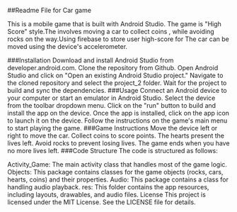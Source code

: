 ##Readme File for Car game

This is a mobile game that is built with Android Studio. The game is "High Score" style.The involves moving a car to collect coins , while avoiding rocks on the way.Using firebase to store user high-score for The car can be moved using the device's accelerometer.

###Installation
Download and install Android Studio from developer.android.com.
Clone the repository from Github.
Open Android Studio and click on "Open an existing Android Studio project."
Navigate to the cloned repository and select the project_2 folder.
Wait for the project to build and sync the dependencies.
###Usage
Connect an Android device to your computer or start an emulator in Android Studio.
Select the device from the toolbar dropdown menu.
Click on the "run" button to build and install the app on the device.
Once the app is installed, click on the app icon to launch it on the device.
Follow the instructions on the game's main menu to start playing the game.
###Game Instructions
Move the device left or right to move the car.
Collect coins to score points.
The hearts present the lives left.
Avoid rocks to prevent losing lives.
The game ends when you have no more lives left.
###Code Structure
The code is structured as follows:

Activity_Game: The main activity class that handles most of the game logic.
Objects: This package contains classes for the game objects (rocks, cars, hearts, coins) and their properties.
Audio: This package contains a class for handling audio playback.
res: This folder contains the app resources, including layouts, drawables, and audio files.
License
This project is licensed under the MIT License. See the LICENSE file for details.
